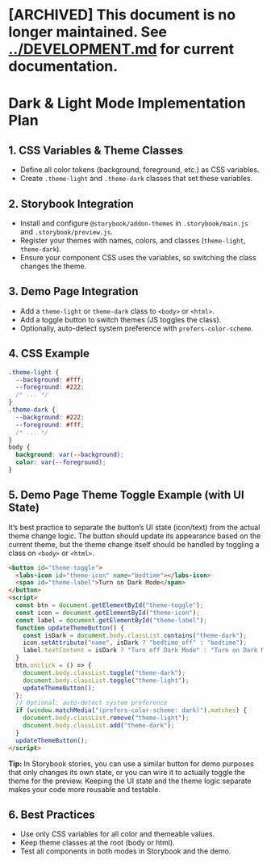 # [ARCHIVED] This document is no longer maintained. See [../DEVELOPMENT.md](../DEVELOPMENT.md) for current documentation.
# Dark & Light Mode Implementation Plan

## 1. CSS Variables & Theme Classes

- Define all color tokens (background, foreground, etc.) as CSS variables.
- Create `.theme-light` and `.theme-dark` classes that set these variables.

## 2. Storybook Integration

- Install and configure `@storybook/addon-themes` in `.storybook/main.js` and `.storybook/preview.js`.
- Register your themes with names, colors, and classes (`theme-light`, `theme-dark`).
- Ensure your component CSS uses the variables, so switching the class changes the theme.

## 3. Demo Page Integration

- Add a `theme-light` or `theme-dark` class to `<body>` or `<html>`.
- Add a toggle button to switch themes (JS toggles the class).
- Optionally, auto-detect system preference with `prefers-color-scheme`.

## 4. CSS Example

```css
.theme-light {
  --background: #fff;
  --foreground: #222;
  /* ... */
}
.theme-dark {
  --background: #222;
  --foreground: #fff;
  /* ... */
}
body {
  background: var(--background);
  color: var(--foreground);
}
```

## 5. Demo Page Theme Toggle Example (with UI State)

It’s best practice to separate the button’s UI state (icon/text) from the actual theme change logic. The button should update its appearance based on the current theme, but the theme change itself should be handled by toggling a class on `<body>` or `<html>`.

```html
<button id="theme-toggle">
  <labs-icon id="theme-icon" name="bedtime"></labs-icon>
  <span id="theme-label">Turn on Dark Mode</span>
</button>
<script>
  const btn = document.getElementById("theme-toggle");
  const icon = document.getElementById("theme-icon");
  const label = document.getElementById("theme-label");
  function updateThemeButton() {
    const isDark = document.body.classList.contains("theme-dark");
    icon.setAttribute("name", isDark ? "bedtime_off" : "bedtime");
    label.textContent = isDark ? "Turn off Dark Mode" : "Turn on Dark Mode";
  }
  btn.onclick = () => {
    document.body.classList.toggle("theme-dark");
    document.body.classList.toggle("theme-light");
    updateThemeButton();
  };
  // Optional: auto-detect system preference
  if (window.matchMedia("(prefers-color-scheme: dark)").matches) {
    document.body.classList.remove("theme-light");
    document.body.classList.add("theme-dark");
  }
  updateThemeButton();
</script>
```

**Tip:** In Storybook stories, you can use a similar button for demo purposes that only changes its own state, or you can wire it to actually toggle the theme for the preview. Keeping the UI state and the theme logic separate makes your code more reusable and testable.

## 6. Best Practices

- Use only CSS variables for all color and themeable values.
- Keep theme classes at the root (body or html).
- Test all components in both modes in Storybook and the demo.
